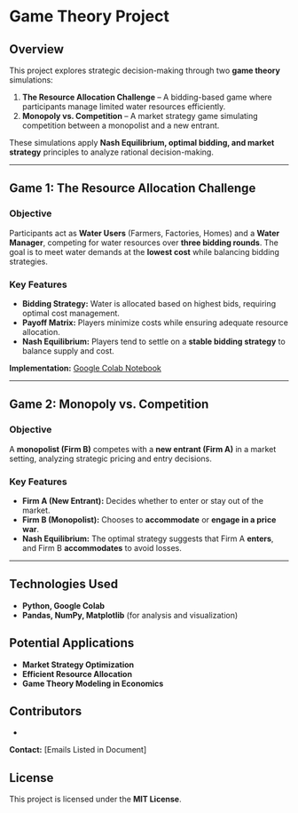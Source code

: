 # **Game Theory Project**

## **Overview**
This project explores strategic decision-making through two **game theory** simulations:

1. **The Resource Allocation Challenge** – A bidding-based game where participants manage limited water resources efficiently.  
2. **Monopoly vs. Competition** – A market strategy game simulating competition between a monopolist and a new entrant.

These simulations apply **Nash Equilibrium, optimal bidding, and market strategy** principles to analyze rational decision-making.

---

## **Game 1: The Resource Allocation Challenge**  
### **Objective**
Participants act as **Water Users** (Farmers, Factories, Homes) and a **Water Manager**, competing for water resources over **three bidding rounds**. The goal is to meet water demands at the **lowest cost** while balancing bidding strategies.

### **Key Features**
- **Bidding Strategy:** Water is allocated based on highest bids, requiring optimal cost management.
- **Payoff Matrix:** Players minimize costs while ensuring adequate resource allocation.
- **Nash Equilibrium:** Players tend to settle on a **stable bidding strategy** to balance supply and cost.

**Implementation:** [Google Colab Notebook](https://colab.research.google.com/drive/1GBRKPaZ2uXS3UG48mtMpiogUOEt0M3ug?usp=sharing)

---

## **Game 2: Monopoly vs. Competition**  
### **Objective**
A **monopolist (Firm B)** competes with a **new entrant (Firm A)** in a market setting, analyzing strategic pricing and entry decisions.

### **Key Features**
- **Firm A (New Entrant):** Decides whether to enter or stay out of the market.
- **Firm B (Monopolist):** Chooses to **accommodate** or **engage in a price war**.
- **Nash Equilibrium:** The optimal strategy suggests that Firm A **enters**, and Firm B **accommodates** to avoid losses.



---

## **Technologies Used**
- **Python, Google Colab**
- **Pandas, NumPy, Matplotlib** (for analysis and visualization)

## **Potential Applications**
- **Market Strategy Optimization**
- **Efficient Resource Allocation**
- **Game Theory Modeling in Economics**

## **Contributors**
-  

**Contact:** [Emails Listed in Document]  

## **License**
This project is licensed under the **MIT License**.
